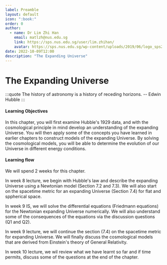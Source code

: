 ```yaml
---
label: Preamble
layout: default
icon: ":book:"
order: 0
author:
  - name: Dr Lim Zhi Han
    email: matlzh@nus.edu.sg
    link: https://sps.nus.edu.sg/user/lim.zhihan/
    avatar: https://sps.nus.edu.sg/wp-content/uploads/2019/06/logo_sps20.png
date: 2022-10-09T12:00
description: "The Expanding Universe"
---
```

# The Expanding Universe

:::quote
The history of astronomy is a history of receding horizons. -- Edwin
Hubble
:::

#### Learning Objectives

In this chapter, you will first examine Hubble's 1929 data, and with
the cosmological principle in mind develop an understanding of the
expanding Universe. You will then apply some of the concepts you have
learned in earlier chapters to construct models of the expanding Universe.
By solving the cosmological models, you will be able to determine
the evolution of our Universe in different energy conditions.

#### Learning flow

We will spend 2 weeks for this chapter. 

In week 8 lecture, we begin with Hubble's law and describe the expanding
Universe using a Newtonian model (Section 7.2 and 7.3). We will also
start on the spacetime metric for an expanding Universe (Section 7.4)
for flat and sppherical space. 

In week 9 IS, we will solve the differential equations (Friedmann
equations) for the Newtonian expanding Universe numerically. We will
also understand some of the consequences of the equations via the
discussion questions (Q1 and Q2).

In week 9 lecture, we will continue the section (7.4) on the spacetime
metric for expanding Universe. We will finally discuss the cosmological
models that are derived from Einstein's theory of General Relativity.

In week 10 lecture, we wil review what we have learnt so far and if
time permits, discuss some of the questions at the end of the chapter.

